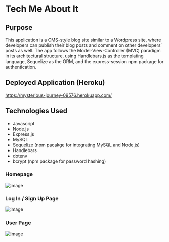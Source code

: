 # Tech Me About It

## Purpose 
This application is a CMS-style blog site similar to a Wordpress site, where developers can publish their blog posts and comment on other developers’ posts as well. The app follows the Model-View-Controller (MVC) paradigm in its architectural structure, using Handlebars.js as the templating language, Sequelize as the ORM, and the express-session npm package for authentication.

## Deployed Application (Heroku)
https://mysterious-journey-09576.herokuapp.com/

## Technologies Used 
* Javascript
* Node.js
* Express.js
* MySQL
* Sequelize  (npm pacakge for integrating MySQL and Node.js)
* Handlebars
* dotenv
* bcrypt (npm package for password hashing)


### Homepage

![image](https://user-images.githubusercontent.com/75647359/158427204-1df208ee-4d12-4cbe-9a67-897c3a95f521.png)
### Log In / Sign Up Page

![image](https://user-images.githubusercontent.com/75647359/158427075-2df1ac4a-7d8f-41a5-91fe-1a31ff69859b.png)

### User Page

![image](https://user-images.githubusercontent.com/75647359/158427714-85db7def-6fd8-4cb3-98fa-e179afc5b145.png)

